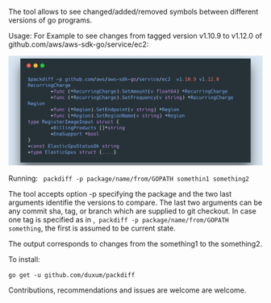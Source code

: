 The tool allows to see changed/added/removed symbols between different versions of go programs.

Usage:
For Example to see changes from tagged version v1.10.9 to v1.12.0 of github.com/aws/aws-sdk-go/service/ec2:

![Running example](./image/runingex.png "")





Running: ```
packdiff -p package/name/from/GOPATH somethin1 something2```

The tool accepts option -p specifying the package and the two last arguments identifie the versions to compare. The last two arguments can be any commit sha, tag, or branch which are supplied to git checkout.
In case one tag is specified as in ,```
packdiff -p package/name/from/GOPATH something```, the first is assumed to be current state. 


The output corresponds to changes from the something1 to the something2.


To install:
```
go get -u github.com/duxum/packdiff
```


Contributions, recommendations and issues are welcome are welcome.



